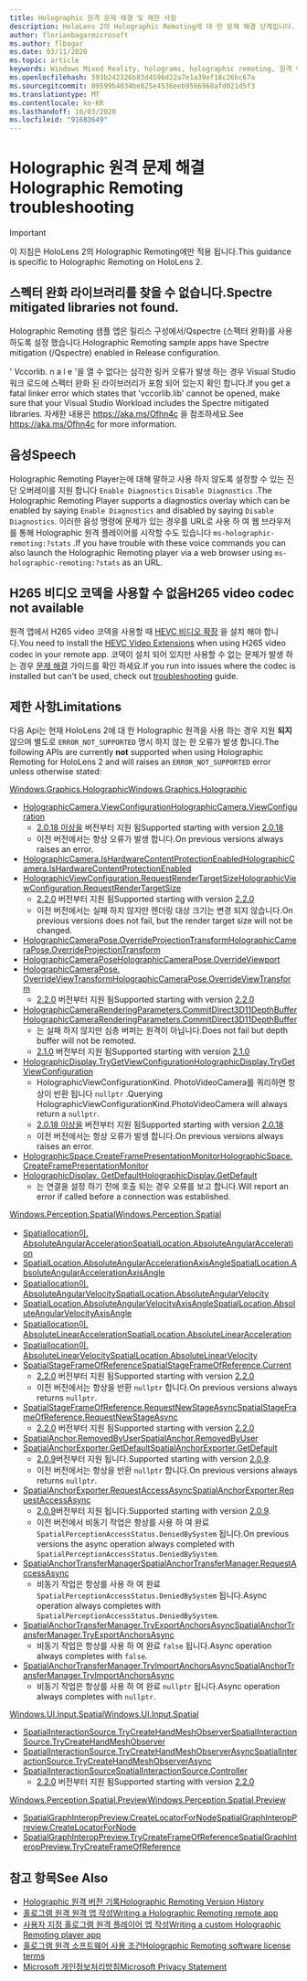 ```yaml
---
title: Holographic 원격 문제 해결 및 제한 사항
description: HoloLens 2의 Holographic Remoting에 대 한 문제 해결 단계입니다.
author: florianbagarmicrosoft
ms.author: flbagar
ms.date: 03/11/2020
ms.topic: article
keywords: Windows Mixed Reality, holograms, holographic remoting, 원격 렌더링, 네트워크 렌더링, HoloLens, 원격 holograms, 문제 해결, 도움말
ms.openlocfilehash: 593b242326b83d4596d22a7e1a39ef18c26bc67a
ms.sourcegitcommit: 09599b4034be825e4536eeb9566968afd021d5f3
ms.translationtype: MT
ms.contentlocale: ko-KR
ms.lasthandoff: 10/03/2020
ms.locfileid: "91683649"
---
```

# <a name="holographic-remoting-troubleshooting"></a><span data-ttu-id="1aa57-104">Holographic 원격 문제 해결</span><span class="sxs-lookup"><span data-stu-id="1aa57-104">Holographic Remoting troubleshooting</span></span>

> [!IMPORTANT]
> <span data-ttu-id="1aa57-105">이 지침은 HoloLens 2의 Holographic Remoting에만 적용 됩니다.</span><span class="sxs-lookup"><span data-stu-id="1aa57-105">This guidance is specific to Holographic Remoting on HoloLens 2.</span></span>

## <a name="spectre-mitigated-libraries-not-found"></a><span data-ttu-id="1aa57-106">스펙터 완화 라이브러리를 찾을 수 없습니다.</span><span class="sxs-lookup"><span data-stu-id="1aa57-106">Spectre mitigated libraries not found.</span></span>

<span data-ttu-id="1aa57-107">Holographic Remoting 샘플 앱은 릴리스 구성에서/Qspectre (스펙터 완화)를 사용 하도록 설정 했습니다.</span><span class="sxs-lookup"><span data-stu-id="1aa57-107">Holographic Remoting sample apps have Spectre mitigation (/Qspectre) enabled in Release configuration.</span></span>

<span data-ttu-id="1aa57-108">' Vccorlib. n a l e '을 열 수 없다는 심각한 링커 오류가 발생 하는 경우 Visual Studio 워크 로드에 스펙터 완화 된 라이브러리가 포함 되어 있는지 확인 합니다.</span><span class="sxs-lookup"><span data-stu-id="1aa57-108">If you get a fatal linker error which states that 'vccorlib.lib' cannot be opened, make sure that your Visual Studio Workload includes the Spectre mitigated libraries.</span></span> <span data-ttu-id="1aa57-109">자세한 내용은 https://aka.ms/Ofhn4c 을 참조하세요.</span><span class="sxs-lookup"><span data-stu-id="1aa57-109">See https://aka.ms/Ofhn4c for more information.</span></span>

## <a name="speech"></a><span data-ttu-id="1aa57-110">음성</span><span class="sxs-lookup"><span data-stu-id="1aa57-110">Speech</span></span>

<span data-ttu-id="1aa57-111">Holographic Remoting Player는에 대해 말하고 사용 하지 않도록 설정할 수 있는 진단 오버레이를 지원 합니다 ```Enable Diagnostics``` ```Disable Diagnostics``` .</span><span class="sxs-lookup"><span data-stu-id="1aa57-111">The Holographic Remoting Player supports a diagnostics overlay which can be enabled by saying ```Enable Diagnostics``` and disabled by saying ```Disable Diagnostics```.</span></span> <span data-ttu-id="1aa57-112">이러한 음성 명령에 문제가 있는 경우를 URL로 사용 하 여 웹 브라우저를 통해 Holographic 원격 플레이어를 시작할 수도 있습니다 ```ms-holographic-remoting:?stats``` .</span><span class="sxs-lookup"><span data-stu-id="1aa57-112">If you have trouble with these voice commands you can also launch the Holographic Remoting player via a web browser using ```ms-holographic-remoting:?stats``` as an URL.</span></span>

## <a name="h265-video-codec-not-available"></a><span data-ttu-id="1aa57-113">H265 비디오 코덱을 사용할 수 없음</span><span class="sxs-lookup"><span data-stu-id="1aa57-113">H265 video codec not available</span></span>

<span data-ttu-id="1aa57-114">원격 앱에서 H265 video 코덱을 사용할 때 [HEVC 비디오 확장](https://www.microsoft.com/p/hevc-video-extensions/9nmzlz57r3t7) 을 설치 해야 합니다.</span><span class="sxs-lookup"><span data-stu-id="1aa57-114">You need to install the [HEVC Video Extensions](https://www.microsoft.com/p/hevc-video-extensions/9nmzlz57r3t7) when using H265 video codec in your remote app.</span></span> <span data-ttu-id="1aa57-115">코덱이 설치 되어 있지만 사용할 수 없는 문제가 발생 하는 경우 [문제 해결](https://docs.microsoft.com/azure/remote-rendering/resources/troubleshoot#h265-codec-not-available) 가이드를 확인 하세요.</span><span class="sxs-lookup"><span data-stu-id="1aa57-115">If you run into issues where the codec is installed but can't be used, check out [troubleshooting](https://docs.microsoft.com/azure/remote-rendering/resources/troubleshoot#h265-codec-not-available) guide.</span></span>

## <a name="limitations"></a><span data-ttu-id="1aa57-116">제한 사항</span><span class="sxs-lookup"><span data-stu-id="1aa57-116">Limitations</span></span>

<span data-ttu-id="1aa57-117">다음 Api는 현재 HoloLens 2에 대 한 Holographic 원격을 사용 하는 경우 지원 **되지** 않으며 별도로 ```ERROR_NOT_SUPPORTED``` 명시 하지 않는 한 오류가 발생 합니다.</span><span class="sxs-lookup"><span data-stu-id="1aa57-117">The following APIs are currently **not** supported when using Holographic Remoting for HoloLens 2 and will raises an ```ERROR_NOT_SUPPORTED``` error unless otherwise stated:</span></span>

[<span data-ttu-id="1aa57-118">Windows.Graphics.Holographic</span><span class="sxs-lookup"><span data-stu-id="1aa57-118">Windows.Graphics.Holographic</span></span>](https://docs.microsoft.com/uwp/api/windows.graphics.holographic)

* [<span data-ttu-id="1aa57-119">HolographicCamera.ViewConfiguration</span><span class="sxs-lookup"><span data-stu-id="1aa57-119">HolographicCamera.ViewConfiguration</span></span>](https://docs.microsoft.com/uwp/api/windows.graphics.holographic.holographiccamera.viewconfiguration)
  - <span data-ttu-id="1aa57-120">[2.0.18 이상을](holographic-remoting-version-history.md#v2.0.18) 버전부터 지원 됨</span><span class="sxs-lookup"><span data-stu-id="1aa57-120">Supported starting with version [2.0.18](holographic-remoting-version-history.md#v2.0.18)</span></span>
  - <span data-ttu-id="1aa57-121">이전 버전에서는 항상 오류가 발생 합니다.</span><span class="sxs-lookup"><span data-stu-id="1aa57-121">On previous versions always raises an error.</span></span>
* [<span data-ttu-id="1aa57-122">HolographicCamera.IsHardwareContentProtectionEnabled</span><span class="sxs-lookup"><span data-stu-id="1aa57-122">HolographicCamera.IsHardwareContentProtectionEnabled</span></span>](https://docs.microsoft.com/uwp/api/windows.graphics.holographic.holographiccamera.ishardwarecontentprotectionenabled#Windows_Graphics_Holographic_HolographicCamera_IsHardwareContentProtectionEnabled)
* [<span data-ttu-id="1aa57-123">HolographicViewConfiguration.RequestRenderTargetSize</span><span class="sxs-lookup"><span data-stu-id="1aa57-123">HolographicViewConfiguration.RequestRenderTargetSize</span></span>](https://docs.microsoft.com/uwp/api/windows.graphics.holographic.holographicviewconfiguration.requestrendertargetsize#Windows_Graphics_Holographic_HolographicViewConfiguration_RequestRenderTargetSize_Windows_Foundation_Size_)
  - <span data-ttu-id="1aa57-124">[2.2.0](holographic-remoting-version-history.md#v2.2.0) 버전부터 지원 됨</span><span class="sxs-lookup"><span data-stu-id="1aa57-124">Supported starting with version [2.2.0](holographic-remoting-version-history.md#v2.2.0)</span></span>
  - <span data-ttu-id="1aa57-125">이전 버전에서는 실패 하지 않지만 렌더링 대상 크기는 변경 되지 않습니다.</span><span class="sxs-lookup"><span data-stu-id="1aa57-125">On previous versions does not fail, but the render target size will not be changed.</span></span>
* [<span data-ttu-id="1aa57-126">HolographicCameraPose.OverrideProjectionTransform</span><span class="sxs-lookup"><span data-stu-id="1aa57-126">HolographicCameraPose.OverrideProjectionTransform</span></span>](https://docs.microsoft.com/uwp/api/windows.graphics.holographic.holographiccamerapose.overrideprojectiontransform)
* [<span data-ttu-id="1aa57-127">HolographicCameraPose</span><span class="sxs-lookup"><span data-stu-id="1aa57-127">HolographicCameraPose.OverrideViewport</span></span>](https://docs.microsoft.com/uwp/api/windows.graphics.holographic.holographiccamerapose.overrideviewport)
* [<span data-ttu-id="1aa57-128">HolographicCameraPose. OverrideViewTransform</span><span class="sxs-lookup"><span data-stu-id="1aa57-128">HolographicCameraPose.OverrideViewTransform</span></span>](https://docs.microsoft.com/uwp/api/windows.graphics.holographic.holographiccamerapose.overrideviewtransform)
  - <span data-ttu-id="1aa57-129">[2.2.0](holographic-remoting-version-history.md#v2.2.0) 버전부터 지원 됨</span><span class="sxs-lookup"><span data-stu-id="1aa57-129">Supported starting with version [2.2.0](holographic-remoting-version-history.md#v2.2.0)</span></span>
* [<span data-ttu-id="1aa57-130">HolographicCameraRenderingParameters.CommitDirect3D11DepthBuffer</span><span class="sxs-lookup"><span data-stu-id="1aa57-130">HolographicCameraRenderingParameters.CommitDirect3D11DepthBuffer</span></span>](https://docs.microsoft.com/uwp/api/windows.graphics.holographic.holographiccamerarenderingparameters.commitdirect3d11depthbuffer#Windows_Graphics_Holographic_HolographicCameraRenderingParameters_CommitDirect3D11DepthBuffer_Windows_Graphics_DirectX_Direct3D11_IDirect3DSurface_)
  - <span data-ttu-id="1aa57-131">는 실패 하지 않지만 심층 버퍼는 원격이 아닙니다.</span><span class="sxs-lookup"><span data-stu-id="1aa57-131">Does not fail but depth buffer will not be remoted.</span></span>
  - <span data-ttu-id="1aa57-132">[2.1.0](holographic-remoting-version-history.md#v2.1.0) 버전부터 지원 됨</span><span class="sxs-lookup"><span data-stu-id="1aa57-132">Supported starting with version [2.1.0](holographic-remoting-version-history.md#v2.1.0)</span></span>
* [<span data-ttu-id="1aa57-133">HolographicDisplay.TryGetViewConfiguration</span><span class="sxs-lookup"><span data-stu-id="1aa57-133">HolographicDisplay.TryGetViewConfiguration</span></span>](https://docs.microsoft.com/uwp/api/windows.graphics.holographic.holographicdisplay.trygetviewconfiguration)
  - <span data-ttu-id="1aa57-134">HolographicViewConfigurationKind. PhotoVideoCamera를 쿼리하면 항상이 반환 됩니다 ```nullptr``` .</span><span class="sxs-lookup"><span data-stu-id="1aa57-134">Querying HolographicViewConfigurationKind.PhotoVideoCamera will always return a ```nullptr```.</span></span>
  - <span data-ttu-id="1aa57-135">[2.0.18 이상을](holographic-remoting-version-history.md#v2.0.18) 버전부터 지원 됨</span><span class="sxs-lookup"><span data-stu-id="1aa57-135">Supported starting with version [2.0.18](holographic-remoting-version-history.md#v2.0.18)</span></span>
  - <span data-ttu-id="1aa57-136">이전 버전에서는 항상 오류가 발생 합니다.</span><span class="sxs-lookup"><span data-stu-id="1aa57-136">On previous versions always raises an error.</span></span>
* [<span data-ttu-id="1aa57-137">HolographicSpace.CreateFramePresentationMonitor</span><span class="sxs-lookup"><span data-stu-id="1aa57-137">HolographicSpace.CreateFramePresentationMonitor</span></span>](https://docs.microsoft.com/uwp/api/windows.graphics.holographic.holographicspace.createframepresentationmonitor)
* [<span data-ttu-id="1aa57-138">HolographicDisplay. GetDefault</span><span class="sxs-lookup"><span data-stu-id="1aa57-138">HolographicDisplay.GetDefault</span></span>](https://docs.microsoft.com/uwp/api/windows.graphics.holographic.holographicdisplay.getdefault#Windows_Graphics_Holographic_HolographicDisplay_GetDefault)
  - <span data-ttu-id="1aa57-139">는 연결을 설정 하기 전에 호출 되는 경우 오류를 보고 합니다.</span><span class="sxs-lookup"><span data-stu-id="1aa57-139">Will report an error if called before a connection was established.</span></span>


[<span data-ttu-id="1aa57-140">Windows.Perception.Spatial</span><span class="sxs-lookup"><span data-stu-id="1aa57-140">Windows.Perception.Spatial</span></span>](https://docs.microsoft.com/uwp/api/windows.perception.spatial)

* [<span data-ttu-id="1aa57-141">Spatiallocation이. AbsoluteAngularAcceleration</span><span class="sxs-lookup"><span data-stu-id="1aa57-141">SpatialLocation.AbsoluteAngularAcceleration</span></span>](https://docs.microsoft.com/uwp/api/windows.perception.spatial.spatiallocation.absoluteangularacceleration)
* [<span data-ttu-id="1aa57-142">SpatialLocation.AbsoluteAngularAccelerationAxisAngle</span><span class="sxs-lookup"><span data-stu-id="1aa57-142">SpatialLocation.AbsoluteAngularAccelerationAxisAngle</span></span>](https://docs.microsoft.com/uwp/api/windows.perception.spatial.spatiallocation.absoluteangularaccelerationaxisangle)
* [<span data-ttu-id="1aa57-143">Spatiallocation이. AbsoluteAngularVelocity</span><span class="sxs-lookup"><span data-stu-id="1aa57-143">SpatialLocation.AbsoluteAngularVelocity</span></span>](https://docs.microsoft.com/uwp/api/windows.perception.spatial.spatiallocation.absoluteangularvelocity)
* [<span data-ttu-id="1aa57-144">SpatialLocation.AbsoluteAngularVelocityAxisAngle</span><span class="sxs-lookup"><span data-stu-id="1aa57-144">SpatialLocation.AbsoluteAngularVelocityAxisAngle</span></span>](https://docs.microsoft.com/uwp/api/windows.perception.spatial.spatiallocation.absoluteangularvelocityaxisangle)
* [<span data-ttu-id="1aa57-145">Spatiallocation이. AbsoluteLinearAcceleration</span><span class="sxs-lookup"><span data-stu-id="1aa57-145">SpatialLocation.AbsoluteLinearAcceleration</span></span>](https://docs.microsoft.com/uwp/api/windows.perception.spatial.spatiallocation.absolutelinearacceleration)
* [<span data-ttu-id="1aa57-146">Spatiallocation이. AbsoluteLinearVelocity</span><span class="sxs-lookup"><span data-stu-id="1aa57-146">SpatialLocation.AbsoluteLinearVelocity</span></span>](https://docs.microsoft.com/uwp/api/windows.perception.spatial.spatiallocation.absolutelinearvelocity)
* [<span data-ttu-id="1aa57-147">SpatialStageFrameOfReference</span><span class="sxs-lookup"><span data-stu-id="1aa57-147">SpatialStageFrameOfReference.Current</span></span>](https://docs.microsoft.com/uwp/api/windows.perception.spatial.spatialstageframeofreference.current)
  - <span data-ttu-id="1aa57-148">[2.2.0](holographic-remoting-version-history.md#v2.2.0) 버전부터 지원 됨</span><span class="sxs-lookup"><span data-stu-id="1aa57-148">Supported starting with version [2.2.0](holographic-remoting-version-history.md#v2.2.0)</span></span>
  - <span data-ttu-id="1aa57-149">이전 버전에서는 항상을 반환 ```nullptr``` 합니다.</span><span class="sxs-lookup"><span data-stu-id="1aa57-149">On previous versions always returns ```nullptr```.</span></span>
* [<span data-ttu-id="1aa57-150">SpatialStageFrameOfReference.RequestNewStageAsync</span><span class="sxs-lookup"><span data-stu-id="1aa57-150">SpatialStageFrameOfReference.RequestNewStageAsync</span></span>](https://docs.microsoft.com/uwp/api/windows.perception.spatial.spatialstageframeofreference.requestnewstageasync)
  - <span data-ttu-id="1aa57-151">[2.2.0](holographic-remoting-version-history.md#v2.2.0) 버전부터 지원 됨</span><span class="sxs-lookup"><span data-stu-id="1aa57-151">Supported starting with version [2.2.0](holographic-remoting-version-history.md#v2.2.0)</span></span>
* [<span data-ttu-id="1aa57-152">SpatialAnchor.RemovedByUser</span><span class="sxs-lookup"><span data-stu-id="1aa57-152">SpatialAnchor.RemovedByUser</span></span>](https://docs.microsoft.com/uwp/api/windows.perception.spatial.spatialanchor.removedbyuser)
* [<span data-ttu-id="1aa57-153">SpatialAnchorExporter.GetDefault</span><span class="sxs-lookup"><span data-stu-id="1aa57-153">SpatialAnchorExporter.GetDefault</span></span>](https://docs.microsoft.com/uwp/api/windows.perception.spatial.spatialanchorexporter.getdefault
)
  - <span data-ttu-id="1aa57-154">[2.0.9](holographic-remoting-version-history.md#v2.0.9)버전부터 지원 됩니다.</span><span class="sxs-lookup"><span data-stu-id="1aa57-154">Supported starting with version [2.0.9](holographic-remoting-version-history.md#v2.0.9).</span></span> 
  - <span data-ttu-id="1aa57-155">이전 버전에서는 항상을 반환 ```nullptr``` 합니다.</span><span class="sxs-lookup"><span data-stu-id="1aa57-155">On previous versions always returns ```nullptr```.</span></span> 
* [<span data-ttu-id="1aa57-156">SpatialAnchorExporter.RequestAccessAsync</span><span class="sxs-lookup"><span data-stu-id="1aa57-156">SpatialAnchorExporter.RequestAccessAsync</span></span>](https://docs.microsoft.com/uwp/api/windows.perception.spatial.spatialanchorexporter.requestaccessasync
)
  - <span data-ttu-id="1aa57-157">[2.0.9](holographic-remoting-version-history.md#v2.0.9)버전부터 지원 됩니다.</span><span class="sxs-lookup"><span data-stu-id="1aa57-157">Supported starting with version [2.0.9](holographic-remoting-version-history.md#v2.0.9).</span></span> 
  - <span data-ttu-id="1aa57-158">이전 버전에서 비동기 작업은 항상를 사용 하 여 완료 ```SpatialPerceptionAccessStatus.DeniedBySystem``` 됩니다.</span><span class="sxs-lookup"><span data-stu-id="1aa57-158">On previous versions the async operation always completed with ```SpatialPerceptionAccessStatus.DeniedBySystem```.</span></span>
* [<span data-ttu-id="1aa57-159">SpatialAnchorTransferManager</span><span class="sxs-lookup"><span data-stu-id="1aa57-159">SpatialAnchorTransferManager.RequestAccessAsync</span></span>](https://docs.microsoft.com/uwp/api/windows.perception.spatial.spatialanchortransfermanager.requestaccessasync#Windows_Perception_Spatial_SpatialAnchorTransferManager_RequestAccessAsync)
  - <span data-ttu-id="1aa57-160">비동기 작업은 항상를 사용 하 여 완료 ```SpatialPerceptionAccessStatus.DeniedBySystem``` 됩니다.</span><span class="sxs-lookup"><span data-stu-id="1aa57-160">Async operation always completes with ```SpatialPerceptionAccessStatus.DeniedBySystem```.</span></span>
* [<span data-ttu-id="1aa57-161">SpatialAnchorTransferManager.TryExportAnchorsAsync</span><span class="sxs-lookup"><span data-stu-id="1aa57-161">SpatialAnchorTransferManager.TryExportAnchorsAsync</span></span>](https://docs.microsoft.com/uwp/api/windows.perception.spatial.spatialanchortransfermanager.tryexportanchorsasync#Windows_Perception_Spatial_SpatialAnchorTransferManager_TryExportAnchorsAsync_Windows_Foundation_Collections_IIterable_Windows_Foundation_Collections_IKeyValuePair_System_String_Windows_Perception_Spatial_SpatialAnchor___Windows_Storage_Streams_IOutputStream_)
  - <span data-ttu-id="1aa57-162">비동기 작업은 항상를 사용 하 여 완료 ```false``` 됩니다.</span><span class="sxs-lookup"><span data-stu-id="1aa57-162">Async operation always completes with ```false```.</span></span>
* [<span data-ttu-id="1aa57-163">SpatialAnchorTransferManager.TryImportAnchorsAsync</span><span class="sxs-lookup"><span data-stu-id="1aa57-163">SpatialAnchorTransferManager.TryImportAnchorsAsync</span></span>](https://docs.microsoft.com/uwp/api/windows.perception.spatial.spatialanchortransfermanager.tryimportanchorsasync
)
  - <span data-ttu-id="1aa57-164">비동기 작업은 항상를 사용 하 여 완료 ```nullptr``` 됩니다.</span><span class="sxs-lookup"><span data-stu-id="1aa57-164">Async operation always completes with ```nullptr```.</span></span>

[<span data-ttu-id="1aa57-165">Windows.UI.Input.Spatial</span><span class="sxs-lookup"><span data-stu-id="1aa57-165">Windows.UI.Input.Spatial</span></span>](https://docs.microsoft.com/uwp/api/windows.ui.input.spatial)

* [<span data-ttu-id="1aa57-166">SpatialInteractionSource.TryCreateHandMeshObserver</span><span class="sxs-lookup"><span data-stu-id="1aa57-166">SpatialInteractionSource.TryCreateHandMeshObserver</span></span>](https://docs.microsoft.com/uwp/api/windows.ui.input.spatial.spatialinteractionsource.trycreatehandmeshobserver#Windows_UI_Input_Spatial_SpatialInteractionSource_TryCreateHandMeshObserver)
* [<span data-ttu-id="1aa57-167">SpatialInteractionSource.TryCreateHandMeshObserverAsync</span><span class="sxs-lookup"><span data-stu-id="1aa57-167">SpatialInteractionSource.TryCreateHandMeshObserverAsync</span></span>](https://docs.microsoft.com/uwp/api/windows.ui.input.spatial.spatialinteractionsource.trycreatehandmeshobserverasync)
* [<span data-ttu-id="1aa57-168">SpatialInteractionSource</span><span class="sxs-lookup"><span data-stu-id="1aa57-168">SpatialInteractionSource.Controller</span></span>](https://docs.microsoft.com/uwp/api/windows.ui.input.spatial.spatialinteractionsource.controller#Windows_UI_Input_Spatial_SpatialInteractionSource_Controller)
  - <span data-ttu-id="1aa57-169">[2.2.0](holographic-remoting-version-history.md#v2.2.0) 버전부터 지원 됨</span><span class="sxs-lookup"><span data-stu-id="1aa57-169">Supported starting with version [2.2.0](holographic-remoting-version-history.md#v2.2.0)</span></span>

[<span data-ttu-id="1aa57-170">Windows.Perception.Spatial.Preview</span><span class="sxs-lookup"><span data-stu-id="1aa57-170">Windows.Perception.Spatial.Preview</span></span>](https://docs.microsoft.com/uwp/api/windows.perception.spatial.preview)

* [<span data-ttu-id="1aa57-171">SpatialGraphInteropPreview.CreateLocatorForNode</span><span class="sxs-lookup"><span data-stu-id="1aa57-171">SpatialGraphInteropPreview.CreateLocatorForNode</span></span>](https://docs.microsoft.com/uwp/api/windows.perception.spatial.preview.spatialgraphinteroppreview.createlocatorfornode)
* [<span data-ttu-id="1aa57-172">SpatialGraphInteropPreview.TryCreateFrameOfReference</span><span class="sxs-lookup"><span data-stu-id="1aa57-172">SpatialGraphInteropPreview.TryCreateFrameOfReference</span></span>](https://docs.microsoft.com/uwp/api/windows.perception.spatial.preview.spatialgraphinteroppreview.trycreateframeofreference)

## <a name="see-also"></a><span data-ttu-id="1aa57-173">참고 항목</span><span class="sxs-lookup"><span data-stu-id="1aa57-173">See Also</span></span>
* [<span data-ttu-id="1aa57-174">Holographic 원격 버전 기록</span><span class="sxs-lookup"><span data-stu-id="1aa57-174">Holographic Remoting Version History</span></span>](holographic-remoting-version-history.md)
* [<span data-ttu-id="1aa57-175">홀로그램 원격 원격 앱 작성</span><span class="sxs-lookup"><span data-stu-id="1aa57-175">Writing a Holographic Remoting remote app</span></span>](holographic-remoting-create-host.md)
* [<span data-ttu-id="1aa57-176">사용자 지정 홀로그램 원격 플레이어 앱 작성</span><span class="sxs-lookup"><span data-stu-id="1aa57-176">Writing a custom Holographic Remoting player app</span></span>](holographic-remoting-create-player.md)
* [<span data-ttu-id="1aa57-177">홀로그램 원격 소프트웨어 사용 조건</span><span class="sxs-lookup"><span data-stu-id="1aa57-177">Holographic Remoting software license terms</span></span>](https://docs.microsoft.com/legal/mixed-reality/microsoft-holographic-remoting-software-license-terms)
* [<span data-ttu-id="1aa57-178">Microsoft 개인정보처리방침</span><span class="sxs-lookup"><span data-stu-id="1aa57-178">Microsoft Privacy Statement</span></span>](https://go.microsoft.com/fwlink/?LinkId=521839)
